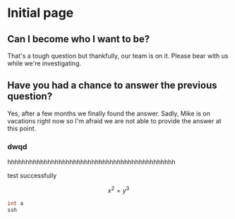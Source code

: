 # Initial page

## Can I become who I want to be?

That's a tough question but thankfully, our team is on it. Please bear with us while we're investigating.

## Have you had a chance to answer the previous question?

Yes, after a few months we finally found the answer. Sadly, Mike is on vacations right now so I'm afraid we are not able to provide the answer at this point.

### dwqd

hhhhhhhhhhhhhhhhhhhhhhhhhhhhhhhhhhhhhhhhhhhhhh

test successfully

$$
x^2=y^3
$$

```cpp
int a
ssh
```



